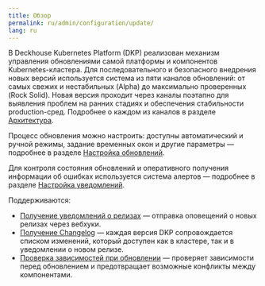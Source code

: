 ```yaml
---
title: Обзор
permalink: ru/admin/configuration/update/
lang: ru
---
```


В Deckhouse Kubernetes Platform (DKP) реализован механизм управления обновлениями самой платформы и компонентов Kubernetes-кластера. Для последовательного и безопасного внедрения новых версий используется система из пяти каналов обновлений: от самых свежих и нестабильных (Alpha) до максимально проверенных (Rock Solid). Новая версия проходит через каналы поэтапно для выявления проблем на ранних стадиях и обеспечения стабильности production-сред.
Подробнее о каждом из каналов в разделе [Архитектура](../../../architecture/updating.html#каналы-обновлений).

Процесс обновления можно настроить: доступны автоматический и ручной режимы, задание временных окон и другие параметры — подробнее в разделе [Настройка обновлений](configuration.html#режимы-обновления).

Для контроля состояния обновлений и оперативного получения информации об ошибках используется система алертов — подробнее в разделе [Настройка уведомлений](notifications.html).

Поддерживаются:

- [Получение уведомлений о релизах](notifications.html#настройка-уведомлений) — отправка оповещений о новых релизах через вебхуки.
- [Получение Changelog](../../../architecture/updating.html#получение-истории-изменений-changelog) — каждая версия DKP сопровождается списком изменений, который доступен как в кластере, так и в уведомлении о новом релизе.
- [Проверка зависимостей при обновлении](../../../architecture/updating.html#проверка-зависимостей-при-обновлении) — проверяет зависимости перед обновлением и предотвращает возможные конфликты между компонентами.
